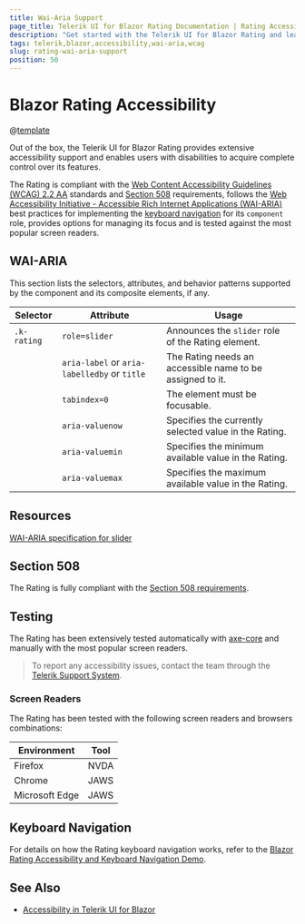 ```yaml
---
title: Wai-Aria Support
page_title: Telerik UI for Blazor Rating Documentation | Rating Accessibility
description: "Get started with the Telerik UI for Blazor Rating and learn about its accessibility support for WAI-ARIA, Section 508, and WCAG 2.2."
tags: telerik,blazor,accessibility,wai-aria,wcag
slug: rating-wai-aria-support 
position: 50 
---
```


# Blazor Rating Accessibility

@[template](/_contentTemplates/common/parameters-table-styles.md#table-layout)



Out of the box, the Telerik UI for Blazor Rating provides extensive accessibility support and enables users with disabilities to acquire complete control over its features.


The Rating is compliant with the [Web Content Accessibility Guidelines (WCAG) 2.2 AA](https://www.w3.org/TR/WCAG22/) standards and [Section 508](https://www.section508.gov/) requirements, follows the [Web Accessibility Initiative - Accessible Rich Internet Applications (WAI-ARIA)](https://www.w3.org/WAI/ARIA/apg/) best practices for implementing the [keyboard navigation](#keyboard-navigation) for its `component` role, provides options for managing its focus and is tested against the most popular screen readers.

## WAI-ARIA


This section lists the selectors, attributes, and behavior patterns supported by the component and its composite elements, if any.

| Selector | Attribute | Usage |
| -------- | --------- | ----- |
| `.k-rating` | `role=slider` | Announces the `slider` role of the Rating element. |
|  | `aria-label` or `aria-labelledby` or `title` | The Rating needs an accessible name to be assigned to it. |
|  | `tabindex=0` | The element must be focusable. |
|  | `aria-valuenow` | Specifies the currently selected value in the Rating. |
|  | `aria-valuemin` | Specifies the minimum available value in the Rating. |
|  | `aria-valuemax` | Specifies the maximum available value in the Rating. |

## Resources

[WAI-ARIA specification for slider](https://www.w3.org/TR/wai-aria-1.2/#slider)

## Section 508


The Rating is fully compliant with the [Section 508 requirements](http://www.section508.gov/).

## Testing


The Rating has been extensively tested automatically with [axe-core](https://github.com/dequelabs/axe-core) and manually with the most popular screen readers.

> To report any accessibility issues, contact the team through the [Telerik Support System](https://www.telerik.com/account/support-center).

### Screen Readers


The Rating has been tested with the following screen readers and browsers combinations:

| Environment | Tool |
| ----------- | ---- |
| Firefox | NVDA |
| Chrome | JAWS |
| Microsoft Edge | JAWS |



## Keyboard Navigation

For details on how the Rating keyboard navigation works, refer to the [Blazor Rating Accessibility and Keyboard Navigation Demo](https://demos.telerik.com/blazor-ui/rating/keyboard-navigation).

## See Also

* [Accessibility in Telerik UI for Blazor](slug://accessibility-overview)